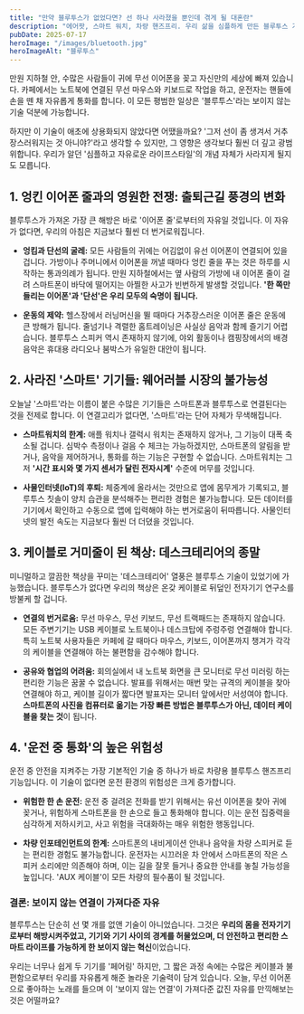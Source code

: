 ```yaml
---
title: "만약 블루투스가 없었다면? 선 하나 사라졌을 뿐인데 겪게 될 대혼란"
description: "에어팟, 스마트 워치, 차량 핸즈프리. 우리 삶을 심플하게 만든 블루투스 기술. 만약 이 근거리 무선 통신 기술이 없었다면 우리의 출퇴근길과 라이프스타일은 어떻게 달라졌을까요? 거추장스러운 선들이 지배하는 세상을 상상해 봅니다."
pubDate: 2025-07-17
heroImage: "/images/bluetooth.jpg"
heroImageAlt: "블루투스"
---
```


만원 지하철 안, 수많은 사람들이 귀에 무선 이어폰을 꽂고 자신만의 세상에 빠져 있습니다. 카페에서는 노트북에 연결된 무선 마우스와 키보드로 작업을 하고, 운전자는 핸들에 손을 뗀 채 자유롭게 통화를 합니다. 이 모든 평범한 일상은 '블루투스'라는 보이지 않는 기술 덕분에 가능합니다.

하지만 이 기술이 애초에 상용화되지 않았다면 어땠을까요? '그저 선이 좀 생겨서 거추장스러워지는 것 아니야?'라고 생각할 수 있지만, 그 영향은 생각보다 훨씬 더 깊고 광범위합니다. 우리가 알던 '심플하고 자유로운 라이프스타일'의 개념 자체가 사라지게 될지도 모릅니다.

## 1. 엉킨 이어폰 줄과의 영원한 전쟁: 출퇴근길 풍경의 변화

블루투스가 가져온 가장 큰 해방은 바로 '이어폰 줄'로부터의 자유일 것입니다. 이 자유가 없다면, 우리의 아침은 지금보다 훨씬 더 번거로워집니다.

-   **엉킴과 단선의 굴레:** 모든 사람들의 귀에는 어김없이 유선 이어폰이 연결되어 있을 겁니다. 가방이나 주머니에서 이어폰을 꺼낼 때마다 엉킨 줄을 푸는 것은 하루를 시작하는 통과의례가 됩니다. 만원 지하철에서는 옆 사람의 가방에 내 이어폰 줄이 걸려 스마트폰이 바닥에 떨어지는 아찔한 사고가 빈번하게 발생할 것입니다. **'한 쪽만 들리는 이어폰'과 '단선'은 우리 모두의 숙명이 됩니다.**

-   **운동의 제약:** 헬스장에서 러닝머신을 뛸 때마다 거추장스러운 이어폰 줄은 운동에 큰 방해가 됩니다. 줄넘기나 격렬한 홈트레이닝은 사실상 음악과 함께 즐기기 어렵습니다. 블루투스 스피커 역시 존재하지 않기에, 야외 활동이나 캠핑장에서의 배경음악은 휴대용 라디오나 붐박스가 유일한 대안이 됩니다.

## 2. 사라진 '스마트' 기기들: 웨어러블 시장의 불가능성

오늘날 '스마트'라는 이름이 붙은 수많은 기기들은 스마트폰과 블루투스로 연결된다는 것을 전제로 합니다. 이 연결고리가 없다면, '스마트'라는 단어 자체가 무색해집니다.

-   **스마트워치의 한계:** 애플 워치나 갤럭시 워치는 존재하지 않거나, 그 기능이 대폭 축소될 겁니다. 심박수 측정이나 걸음 수 체크는 가능하겠지만, 스마트폰의 알림을 받거나, 음악을 제어하거나, 통화를 하는 기능은 구현할 수 없습니다. 스마트워치는 그저 **'시간 표시와 몇 가지 센서가 달린 전자시계'** 수준에 머무를 것입니다.

-   **사물인터넷(IoT)의 후퇴:** 체중계에 올라서는 것만으로 앱에 몸무게가 기록되고, 블루투스 칫솔이 양치 습관을 분석해주는 편리한 경험은 불가능합니다. 모든 데이터를 기기에서 확인하고 수동으로 앱에 입력해야 하는 번거로움이 뒤따릅니다. 사물인터넷의 발전 속도는 지금보다 훨씬 더 더뎠을 것입니다.

## 3. 케이블로 거미줄이 된 책상: 데스크테리어의 종말

미니멀하고 깔끔한 책상을 꾸미는 '데스크테리어' 열풍은 블루투스 기술이 있었기에 가능했습니다. 블루투스가 없다면 우리의 책상은 온갖 케이블로 뒤덮인 전자기기 연구소를 방불케 할 겁니다.

-   **연결의 번거로움:** 무선 마우스, 무선 키보드, 무선 트랙패드는 존재하지 않습니다. 모든 주변기기는 USB 케이블로 노트북이나 데스크탑에 주렁주렁 연결해야 합니다. 특히 노트북 사용자들은 카페에 갈 때마다 마우스, 키보드, 이어폰까지 챙겨가 각각의 케이블을 연결해야 하는 불편함을 감수해야 합니다.

-   **공유와 협업의 어려움:** 회의실에서 내 노트북 화면을 큰 모니터로 무선 미러링 하는 편리한 기능은 꿈꿀 수 없습니다. 발표를 위해서는 매번 맞는 규격의 케이블을 찾아 연결해야 하고, 케이블 길이가 짧다면 발표자는 모니터 앞에서만 서성여야 합니다. **스마트폰의 사진을 컴퓨터로 옮기는 가장 빠른 방법은 블루투스가 아닌, 데이터 케이블을 찾는 것**이 됩니다.

## 4. '운전 중 통화'의 높은 위험성

운전 중 안전을 지켜주는 가장 기본적인 기술 중 하나가 바로 차량용 블루투스 핸즈프리 기능입니다. 이 기술이 없다면 운전 환경의 위험성은 크게 증가합니다.

-   **위험한 한 손 운전:** 운전 중 걸려온 전화를 받기 위해서는 유선 이어폰을 찾아 귀에 꽂거나, 위험하게 스마트폰을 한 손으로 들고 통화해야 합니다. 이는 운전 집중력을 심각하게 저하시키고, 사고 위험을 극대화하는 매우 위험한 행동입니다.

-   **차량 인포테인먼트의 한계:** 스마트폰의 내비게이션 안내나 음악을 차량 스피커로 듣는 편리한 경험도 불가능합니다. 운전자는 시끄러운 차 안에서 스마트폰의 작은 스피커 소리에만 의존해야 하며, 이는 길을 잘못 들거나 중요한 안내를 놓칠 가능성을 높입니다. 'AUX 케이블'이 모든 차량의 필수품이 될 것입니다.

### 결론: 보이지 않는 연결이 가져다준 자유

블루투스는 단순히 선 몇 개를 없앤 기술이 아니었습니다. 그것은 **우리의 몸을 전자기기로부터 해방시켜주었고, 기기와 기기 사이의 경계를 허물었으며, 더 안전하고 편리한 스마트 라이프를 가능하게 한 보이지 않는 혁신**이었습니다.

우리는 너무나 쉽게 두 기기를 '페어링' 하지만, 그 짧은 과정 속에는 수많은 케이블과 불편함으로부터 우리를 자유롭게 해준 놀라운 기술력이 담겨 있습니다. 오늘, 무선 이어폰으로 좋아하는 노래를 들으며 이 '보이지 않는 연결'이 가져다준 값진 자유를 만끽해보는 것은 어떨까요?